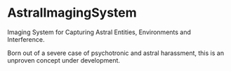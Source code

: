 # AstralImagingSystem
Imaging System for Capturing Astral Entities, Environments and Interference.

Born out of a severe case of psychotronic and astral harassment, this is an unproven concept under development. 
